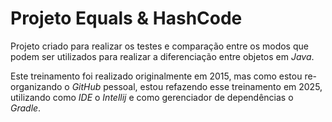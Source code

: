# Projeto Equals & HashCode

Projeto criado para realizar os testes e comparação entre os modos que podem ser utilizados para realizar a diferenciação
entre objetos em _Java_.

Este treinamento foi realizado originalmente em 2015, mas como estou re-organizando o _GitHub_ pessoal, estou refazendo
esse treinamento em 2025, utilizando como _IDE_ o _Intellij_ e como gerenciador de dependências o _Gradle_.